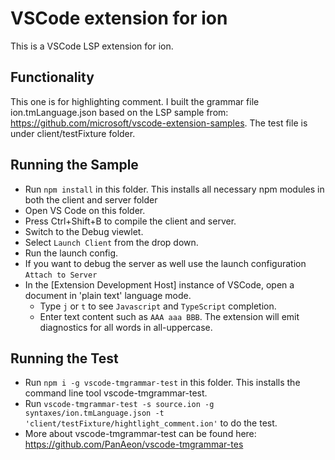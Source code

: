 # VSCode extension for ion 

This is a VSCode LSP extension for ion. 

## Functionality 

This one is for highlighting comment. I built the grammar file ion.tmLanguage.json based on the LSP sample from: https://github.com/microsoft/vscode-extension-samples. The test file is under client/testFixture folder. 

## Running the Sample

- Run `npm install` in this folder. This installs all necessary npm modules in both the client and server folder
- Open VS Code on this folder.
- Press Ctrl+Shift+B to compile the client and server.
- Switch to the Debug viewlet.
- Select `Launch Client` from the drop down.
- Run the launch config.
- If you want to debug the server as well use the launch configuration `Attach to Server`
- In the [Extension Development Host] instance of VSCode, open a document in 'plain text' language mode.
  - Type `j` or `t` to see `Javascript` and `TypeScript` completion.
  - Enter text content such as `AAA aaa BBB`. The extension will emit diagnostics for all words in all-uppercase.

## Running the Test

- Run `npm i -g vscode-tmgrammar-test` in this folder. This installs the command line tool vscode-tmgrammar-test. 
- Run `vscode-tmgrammar-test -s source.ion -g syntaxes/ion.tmLanguage.json -t 'client/testFixture/hightlight_comment.ion'` to do the test. 
- More about vscode-tmgrammar-test can be found here: https://github.com/PanAeon/vscode-tmgrammar-tes
